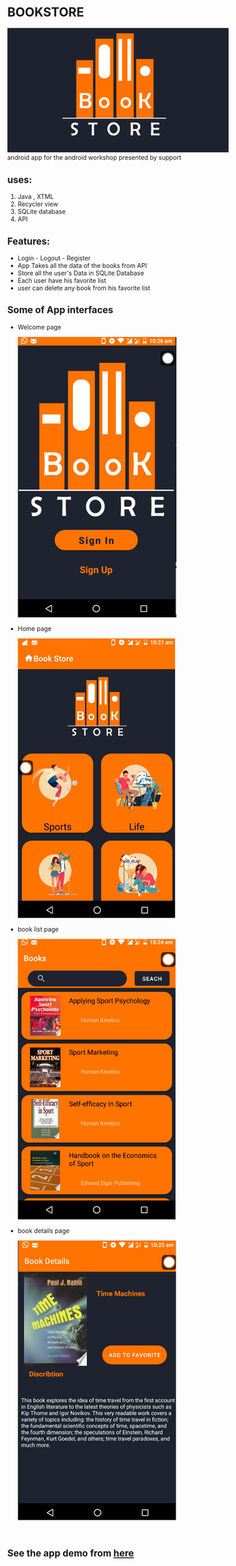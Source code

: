 # BOOKSTORE
![Banner](https://github.com/HadyAhmed00/BOOKSTORE-android-app/blob/master/readme_pic/logo.jpg)
android app for the android workshop presented by support  

## uses:
1. Java , XTML
2. Recycler view
3. SQLite database 
4. API 

## Features:
* Login - Logout - Register
* App Takes all the data of the books from  API
* Store all the user's Data in SQLite Database
* Each user have his favorite list 
* user can delete any book from his favorite list 

## Some of App interfaces
* Welcome page

    ![Banner](https://github.com/HadyAhmed00/BOOKSTORE-android-app/blob/master/readme_pic/h1.png)
* Home page

  ![Banner](https://github.com/HadyAhmed00/BOOKSTORE-android-app/blob/master/readme_pic/h0.png)
* book list page 

  ![Banner](https://github.com/HadyAhmed00/BOOKSTORE-android-app/blob/master/readme_pic/s1.png)
* book details page

    ![Banner](https://github.com/HadyAhmed00/BOOKSTORE-android-app/blob/master/readme_pic/t2.png)



<br>

## See the app demo from [here](https://drive.google.com/file/d/1KnCYioRV3XE48KDwJ4io5PzunK1E9Lxt/view?usp=sharing)

<br>
